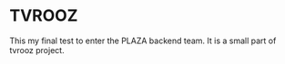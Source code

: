 # TVROOZ

This my final test to enter the PLAZA backend team.
It is a small part of tvrooz project.
